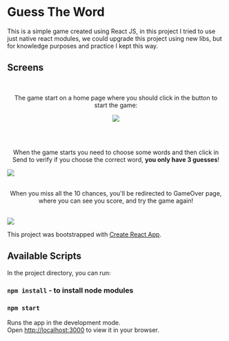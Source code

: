 # Guess The Word

This is a simple game created using React JS, in this project I tried to use just native react modules, 
we could upgrade this project using new libs, but for knowledge purposes and practice  I kept this way.

## Screens
<br/>
<p align="center">The game start on a home page where you should click in the button to start the game:</p>
<p align="center">
<img src="https://user-images.githubusercontent.com/31626353/180873234-653b2113-b5ef-4aca-bb29-b580fd247c8a.png" />
</p>
<br/>
<br/>
<p align="center">When the game starts you need to choose some words and then click in Send to verify if you choose the correct word, <b>you only have 3 guesses</b>!</p>
<img src="https://user-images.githubusercontent.com/31626353/180869705-cad33b77-85e1-4512-a14c-e15c08726b35.png"/>

<br/>
<br/>
<p align="center">When you miss all the 10 chances, you'll be redirected to GameOver page, where you can see you score, and try the game again!</p><br/>
<img src="https://user-images.githubusercontent.com/31626353/180870878-92b215a1-1ebe-4606-b917-534eb3981a08.png" />






This project was bootstrapped with [Create React App](https://github.com/facebook/create-react-app).

## Available Scripts

In the project directory, you can run:
### `npm install` - to install node modules
### `npm start`

Runs the app in the development mode.\
Open [http://localhost:3000](http://localhost:3000) to view it in your browser.
